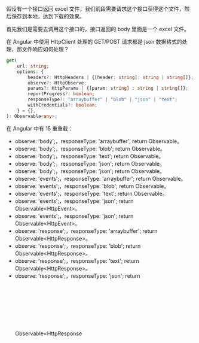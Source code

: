 假设有一个接口返回 excel 文件，我们前段需要请求这个接口获得这个文件，然后保存到本地，达到下载的效果。

首先我们是需要去调用这个接口的，接口返回的 body 里面是一个 excel 文件。

在 Angular 中使用 HttpClient 处理的 GET/POST 请求都是 json 数据格式的处理，那文件响应如何处理？

```typescript
get(
    url: string;
    options: {
        headers?: HttpHeaders | {[header: string]: string | string[]};
        observe?: HttpObserve;
        params?: HttpParams | {[param: string] : string | string[]};
        reportProgress?: boolean;
        responseType?: "arraybuffer" | "blob" | "json" | "text";
        withCredentials?: boolean;
    } = {},
): Observable<any>;
```

在 Angular 中有 15 重重载：

-   observe: 'body';，responseType: 'arraybuffer'; return Observable<ArrayBuffer>。
-   observe: 'body';，responseType: 'blob'; return Observable<Blob>。
-   observe: 'body';，responseType: 'text'; return Observable<string>。
-   observe: 'body';，responseType: 'json'; return Observable<Object>。
-   observe: 'body';，responseType: 'json'; return Observable<T>。
-   observe: 'events';，responseType: 'arraybuffer'; return Observable<ArrayBuffer>。
-   observe: 'events';，responseType: 'blob'; return Observable<Blob>。
-   observe: 'events';，responseType: 'text'; return Observable<string>。
-   observe: 'events';，responseType: 'json'; return Observable<HttpEvent<Object>>。
-   observe: 'events';，responseType: 'json'; return Observable<HttpEvent<T>>。
-   observe: 'response';，responseType: 'arraybuffer'; return Observable<HttpResponse<ArrayBuffer>>。
-   observe: 'response';，responseType: 'blob'; return Observable<HttpResponse<Blob>>。
-   observe: 'response';，responseType: 'text'; return Observable<HttpResponse<string>>。
-   observe: 'response';，responseType: 'json'; return Observable<HttpResponse<Object>>。
-   observe: 'response';，responseType: 'json'; return Observable<HttpResponse<T>>。

发现正好有我们需要的重载，我们需要监听 response，并且返回的 body 里面是 Blob，那么我们可以这样发起一个请求：

```typescript
export class TestComponent implements OnInit {
    construct(private _http: HttpClient) {}

    ngOnInit() {
        this._http
            .post(url, params, {
                responseType: "blob",
                observe: "events",
            })
            .subscribe((res: Response<Blob>) => {
                // 其他需求
            });
    }
}
```

这里需要看下 HttpResponse， 它有个属性 type：

-   Sent = 0 请求通过网络发送
-   UploadProgress = 1 接收到上传事件
-   ResponseHeader = 2 接收到响应状态码和标头
-   DownloadProgress = 3 收到下载进度事件
-   Response = 4 收到 body 在内的所有响应
-   User = 5 来自拦截器或后端的自定义事件（哦哟，这个好像很有意思 🤔）

也就是说我们监测到 HttpResponse.type === 4 的时候才可以去处理响应里面的 Blob：

```typescript
this._http
    .post(url, params, {
        responseType: "blob",
        observe: "events",
    })
    .subscribe((res: Response<Blob>) => {
        if (res.type !== 4) {
            return;
        }
        // 处理响应里面的blob文件
    });
```

## 处理下载

HTML 中的<a>标签我们一般来用于导航，但它有一个很有用的属性 download。这个属性指示浏览器下载 URL 而不是导航到它，因此将提示用户将其保存为本地文件。如果 download 属性有一个值，那么这个值将在下载保存过程中作为预填充的文件名（如果用户需要，仍然可以修改保存的文件名）。此属性对允许的值没有限制，但是/和\会被转换为下划线。大多数文件系统限制了文件中的标点符号，故此，浏览器将响应的调整建议的文件名。参考 MDN 标签。

需要注意的是，这个熟悉仅适用于同源 URL。当然我们可以使用 blob: URL 和 data: URL 以方便用户下载使用 JavaScript 生成的内容（比如使用 canvas 生成的图片等）。

如果 HTTP 响应头信息中有属性 Content-Diposition 设置了文件名，那么浏览器会优先使用此属性。

那我们可以来完成下载逻辑：

```typescript
const objUrl = window.URL.createObjectURL(res.body);
const a = document.createElement("a");
a.href = objUrl;
let fileName = "excel.xls";
a.download = decodeURIComponent(fileName);
a.click();
window.URL.revokeObjectURL(objURL);
```

最终代码：

```typescript
export class TestComponent implements OnInit {
    construct(private _http: HttpClient) {}

    ngOnInit() {
        this._http
            .post(url, params, {
                responseType: "blob",
                observe: "events",
            })
            .subscribe((res: Response<Blob>) => {
                if (res.type !== 4) {
                    // 还没准备好，无需处理
                    return;
                }
                // 处理下载
                const objUrl = window.URL.createObjectURL(res.body);
                const a = document.createElement("a");
                a.href = objUrl;
                let fileName = "excel.xls";
                a.download = decodeURIComponent(fileName);
                a.click();
                window.URL.revokeObjectURL(objURL);
            });
    }
}
```

```typescript

```
